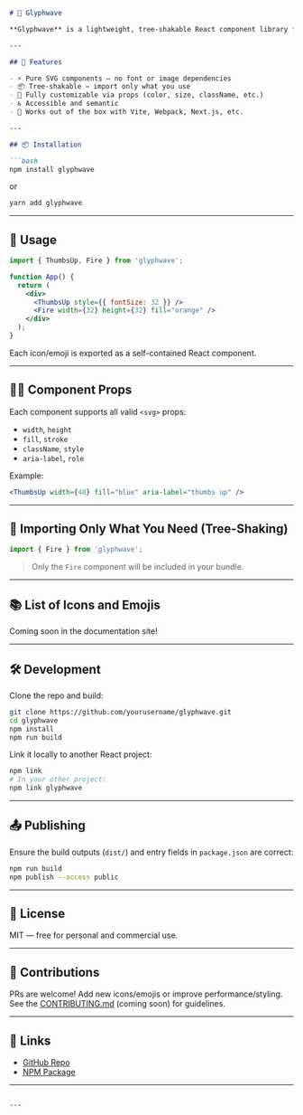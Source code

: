 ````markdown
# 🌊 Glyphwave

**Glyphwave** is a lightweight, tree-shakable React component library for SVG-based **icons** and **emojis**. Designed to be easy to use, customize, and scale in modern React applications.

---

## 🚀 Features

- ⚡ Pure SVG components – no font or image dependencies
- 📦 Tree-shakable – import only what you use
- 🎨 Fully customizable via props (color, size, className, etc.)
- ♿ Accessible and semantic
- 🧩 Works out of the box with Vite, Webpack, Next.js, etc.

---

## 📦 Installation

```bash
npm install glyphwave
````

or

```bash
yarn add glyphwave
```

---

## 🔧 Usage

```jsx
import { ThumbsUp, Fire } from 'glyphwave';

function App() {
  return (
    <div>
      <ThumbsUp style={{ fontSize: 32 }} />
      <Fire width={32} height={32} fill="orange" />
    </div>
  );
}
```

Each icon/emoji is exported as a self-contained React component.

---

## 🧑‍💻 Component Props

Each component supports all valid `<svg>` props:

* `width`, `height`
* `fill`, `stroke`
* `className`, `style`
* `aria-label`, `role`

Example:

```jsx
<ThumbsUp width={48} fill="blue" aria-label="thumbs up" />
```

---

## 📁 Importing Only What You Need (Tree-Shaking)

```jsx
import { Fire } from 'glyphwave';
```

> Only the `Fire` component will be included in your bundle.

---

## 📚 List of Icons and Emojis

Coming soon in the documentation site!

---

## 🛠️ Development

Clone the repo and build:

```bash
git clone https://github.com/yourusername/glyphwave.git
cd glyphwave
npm install
npm run build
```

Link it locally to another React project:

```bash
npm link
# In your other project:
npm link glyphwave
```

---

## 📤 Publishing

Ensure the build outputs (`dist/`) and entry fields in `package.json` are correct:

```bash
npm run build
npm publish --access public
```

---

## 📃 License

MIT — free for personal and commercial use.

---

## 🙌 Contributions

PRs are welcome! Add new icons/emojis or improve performance/styling. See the [CONTRIBUTING.md](CONTRIBUTING.md) (coming soon) for guidelines.

---

## 🔗 Links

* [GitHub Repo](https://github.com/ssarkar551/Glyphwave)
* [NPM Package](https://www.npmjs.com/package/glyphwave)

---

```

---


